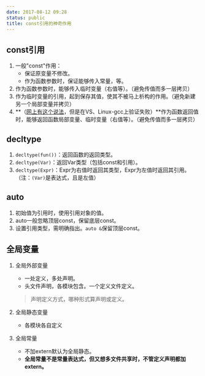 ```yaml
---
date: 2017-08-12 09:28
status: public
title: const引用的神奇作用
---
```


## const引用
1. 一般"const"作用：
    * 保证原变量不修改。
    * 作为函数参数时，保证能够传入常量，等。
2. 作为函数参数时，能够传入临时变量（右值等）。（避免传值而多一层拷贝）
3. 作为临时变量的引用，起到保存其值，使其不被马上析构的作用。（避免新建另一个局部变量并拷贝）
4. **（[网上有这个说法](http://developer.51cto.com/art/201002/183476.htm)，但是在VS、Linux-gcc上验证失败）**作为函数返回值时，能够返回函数局部变量、临时变量（右值等）。（避免传值而多一层拷贝）

## decltype
1. `decltype(fun())`：返回函数的返回类型。
1. `decltype(Var)`：返回Var类型（包括const和引用）。
2. `decltype(Expr)`：Expr为右值时返回其类型，Expr为左值时返回其引用。（注：`(Var)`是表达式，且是左值）

## auto
1. 初始值为引用时，使用引用对象的值。
2. auto一般忽略顶层const，保留底层const。
3. 设置引用类型，需明确指出。`auto &`保留顶层const。

## 全局变量
1. 全局外部变量
    * 一处定义，多处声明。
    * 头文件声明，各模块包含。一个定义文件定义。
    
    > 声明定义方式，哪种形式算声明或定义。
2. 全局静态变量
    * 各模块各自定义
3. 全局常量
    * 不加extern默认为全局静态。
    * **全局常量不是常量表达式，但又想多文件共享时，不管定义声明都加extern。**

## 


